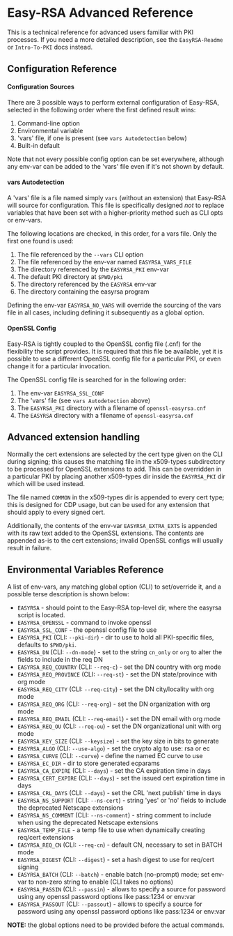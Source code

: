 Easy-RSA Advanced Reference
=============================

This is a technical reference for advanced users familiar with PKI processes. If
you need a more detailed description, see the `EasyRSA-Readme` or `Intro-To-PKI`
docs instead.

Configuration Reference
-----------------------

#### Configuration Sources

  There are 3 possible ways to perform external configuration of Easy-RSA,
  selected in the following order where the first defined result wins:

  1. Command-line option
  2. Environmental variable
  3. 'vars' file, if one is present (see `vars Autodetection` below)
  4. Built-in default

  Note that not every possible config option can be set everywhere, although any
  env-var can be added to the 'vars' file even if it's not shown by default.

#### vars Autodetection

  A 'vars' file is a file named simply `vars` (without an extension) that
  Easy-RSA will source for configuration. This file is specifically designed
  *not* to replace variables that have been set with a higher-priority method
  such as CLI opts or env-vars.

  The following locations are checked, in this order, for a vars file. Only the
  first one found is used:

  1. The file referenced by the `--vars` CLI option
  2. The file referenced by the env-var named `EASYRSA_VARS_FILE`
  3. The directory referenced by the `EASYRSA_PKI` env-var
  4. The default PKI directory at `$PWD/pki`
  4. The directory referenced by the `EASYRSA` env-var
  5. The directory containing the easyrsa program

  Defining the env-var `EASYRSA_NO_VARS` will override the sourcing of the vars
  file in all cases, including defining it subsequently as a global option.

#### OpenSSL Config

  Easy-RSA is tightly coupled to the OpenSSL config file (.cnf) for the
  flexibility the script provides. It is required that this file be available,
  yet it is possible to use a different OpenSSL config file for a particular
  PKI, or even change it for a particular invocation.

  The OpenSSL config file is searched for in the following order:

  1. The env-var `EASYRSA_SSL_CONF`
  2. The 'vars' file (see `vars Autodetection` above)
  3. The `EASYRSA_PKI` directory with a filename of `openssl-easyrsa.cnf`
  4. The `EASYRSA` directory with a filename of `openssl-easyrsa.cnf`

Advanced extension handling
---------------------------

Normally the cert extensions are selected by the cert type given on the CLI
during signing; this causes the matching file in the x509-types subdirectory to
be processed for OpenSSL extensions to add. This can be overridden in a
particular PKI by placing another x509-types dir inside the `EASYRSA_PKI` dir
which will be used instead.

The file named `COMMON` in the x509-types dir is appended to every cert type;
this is designed for CDP usage, but can be used for any extension that should
apply to every signed cert.

Additionally, the contents of the env-var `EASYRSA_EXTRA_EXTS` is appended with
its raw text added to the OpenSSL extensions. The contents are appended as-is to
the cert extensions; invalid OpenSSL configs will usually result in failure.

Environmental Variables Reference
---------------------------------

A list of env-vars, any matching global option (CLI) to set/override it, and a
possible terse description is shown below:

 *  `EASYRSA` - should point to the Easy-RSA top-level dir, where the easyrsa
    script is located.
 *  `EASYRSA_OPENSSL` - command to invoke openssl
 *  `EASYRSA_SSL_CONF` - the openssl config file to use
 *  `EASYRSA_PKI` (CLI: `--pki-dir`) - dir to use to hold all PKI-specific
    files, defaults to `$PWD/pki`.
 *  `EASYRSA_DN` (CLI: `--dn-mode`) - set to the string `cn_only` or `org` to
    alter the fields to include in the req DN
 *  `EASYRSA_REQ_COUNTRY` (CLI: `--req-c`) - set the DN country with org mode
 *  `EASYRSA_REQ_PROVINCE` (CLI: `--req-st`) - set the DN state/province with
    org mode
 *  `EASYRSA_REQ_CITY` (CLI: `--req-city`) - set the DN city/locality with org
    mode
 *  `EASYRSA_REQ_ORG` (CLI: `--req-org`) - set the DN organization with org mode
 *  `EASYRSA_REQ_EMAIL` (CLI: `--req-email`) - set the DN email with org mode
 *  `EASYRSA_REQ_OU` (CLI: `--req-ou`) - set the DN organizational unit with org
    mode
 *  `EASYRSA_KEY_SIZE` (CLI: `--keysize`) - set the key size in bits to
    generate
 *  `EASYRSA_ALGO` (CLI: `--use-algo`) - set the crypto alg to use: rsa or ec
 *  `EASYRSA_CURVE` (CLI: `--curve`) - define the named EC curve to use
 *  `EASYRSA_EC_DIR` - dir to store generated ecparams
 *  `EASYRSA_CA_EXPIRE` (CLI: `--days`) - set the CA expiration time in days
 *  `EASYRSA_CERT_EXPIRE` (CLI: `--days`) - set the issued cert expiration time
    in days
 *  `EASYRSA_CRL_DAYS` (CLI: `--days`) - set the CRL 'next publish' time in days
 *  `EASYRSA_NS_SUPPORT` (CLI: `--ns-cert`) - string 'yes' or 'no' fields to
    include the deprecated Netscape extensions
 *  `EASYRSA_NS_COMMENT` (CLI: `--ns-comment`) - string comment to include when
    using the deprecated Netscape extensions
 *  `EASYRSA_TEMP_FILE` - a temp file to use when dynamically creating req/cert
    extensions
 *  `EASYRSA_REQ_CN` (CLI: `--req-cn`) - default CN, necessary to set in BATCH
    mode
 *  `EASYRSA_DIGEST` (CLI: `--digest`) - set a hash digest to use for req/cert
    signing
 *  `EASYRSA_BATCH` (CLI: `--batch`) - enable batch (no-prompt) mode; set
    env-var to non-zero string to enable (CLI takes no options)
 *  `EASYRSA_PASSIN` (CLI: `--passin`) - allows to specify a source for
    password using any openssl password options like pass:1234 or env:var
 *  `EASYRSA_PASSOUT` (CLI: `--passout`) - allows to specify a source for
    password using any openssl password options like pass:1234 or env:var

**NOTE:** the global options need to be provided before the actual commands.
